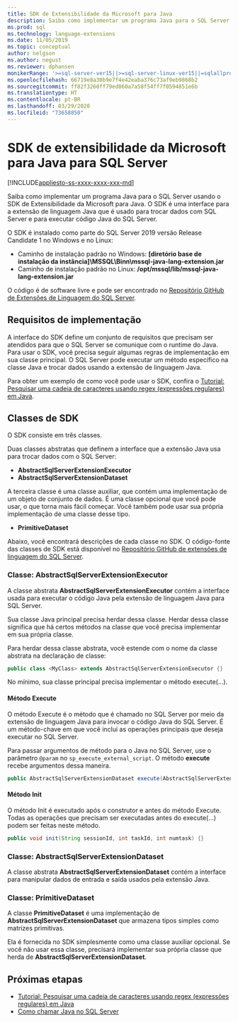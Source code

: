 ```yaml
---
title: SDK de Extensibilidade da Microsoft para Java
description: Saiba como implementar um programa Java para o SQL Server usando o SDK de Extensibilidade da Microsoft para Java. O SDK é uma interface para a extensão de linguagem Java que é usado para trocar dados com SQL Server e para executar código Java do SQL Server.
ms.prod: sql
ms.technology: language-extensions
ms.date: 11/05/2019
ms.topic: conceptual
author: nelgson
ms.author: negust
ms.reviewer: dphansen
monikerRange: '>=sql-server-ver15||>=sql-server-linux-ver15||=sqlallproducts-allversions'
ms.openlocfilehash: 66719e8a30b9e7f4e42eaba376c73af9eb9868b2
ms.sourcegitcommit: ff82f3260ff79ed860a7a58f54ff7f0594851e6b
ms.translationtype: HT
ms.contentlocale: pt-BR
ms.lasthandoff: 03/29/2020
ms.locfileid: "73658850"
---
```

# <a name="microsoft-extensibility-sdk-for-java-for-sql-server"></a>SDK de extensibilidade da Microsoft para Java para SQL Server
[!INCLUDE[appliesto-ss-xxxx-xxxx-xxx-md](../../includes/appliesto-ss-xxxx-xxxx-xxx-md.md)]

Saiba como implementar um programa Java para o SQL Server usando o SDK de Extensibilidade da Microsoft para Java. O SDK é uma interface para a extensão de linguagem Java que é usado para trocar dados com SQL Server e para executar código Java do SQL Server.

O SDK é instalado como parte do SQL Server 2019 versão Release Candidate 1 no Windows e no Linux:

+ Caminho de instalação padrão no Windows: **[diretório base de instalação da instância]\MSSQL\Binn\mssql-java-lang-extension.jar**
+ Caminho de instalação padrão no Linux: **/opt/mssql/lib/mssql-java-lang-extension.jar**

O código é de software livre e pode ser encontrado no [Repositório GitHub de Extensões de Linguagem do SQL Server](https://github.com/microsoft/sql-server-language-extensions).

## <a name="implementation-requirements"></a>Requisitos de implementação

A interface do SDK define um conjunto de requisitos que precisam ser atendidos para que o SQL Server se comunique com o runtime do Java. Para usar o SDK, você precisa seguir algumas regras de implementação em sua classe principal. O SQL Server pode executar um método específico na classe Java e trocar dados usando a extensão de linguagem Java.

Para obter um exemplo de como você pode usar o SDK, confira o [Tutorial: Pesquisar uma cadeia de caracteres usando regex (expressões regulares) em Java](../tutorials/search-for-string-using-regular-expressions-in-java.md).

## <a name="sdk-classes"></a>Classes de SDK

O SDK consiste em três classes.

Duas classes abstratas que definem a interface que a extensão Java usa para trocar dados com o SQL Server:

- **AbstractSqlServerExtensionExecutor**
- **AbstractSqlServerExtensionDataset**

A terceira classe é uma classe auxiliar, que contém uma implementação de um objeto de conjunto de dados. É uma classe opcional que você pode usar, o que torna mais fácil começar. Você também pode usar sua própria implementação de uma classe desse tipo.

- **PrimitiveDataset**

Abaixo, você encontrará descrições de cada classe no SDK. O código-fonte das classes de SDK está disponível no [Repositório GitHub de extensões de linguagem do SQL Server](https://github.com/microsoft/sql-server-language-extensions/tree/master/language-extensions/java/sdk).

### <a name="class-abstractsqlserverextensionexecutor"></a>Classe: AbstractSqlServerExtensionExecutor

A classe abstrata **AbstractSqlServerExtensionExecutor** contém a interface usada para executar o código Java pela extensão de linguagem Java para SQL Server.

Sua classe Java principal precisa herdar dessa classe. Herdar dessa classe significa que há certos métodos na classe que você precisa implementar em sua própria classe.

Para herdar dessa classe abstrata, você estende com o nome da classe abstrata na declaração de classe:

```java
public class <MyClass> extends AbstractSqlServerExtensionExecutor {}
```

No mínimo, sua classe principal precisa implementar o método execute(...).

#### <a name="method-execute"></a>Método Execute

O método Execute é o método que é chamado no SQL Server por meio da extensão de linguagem Java para invocar o código Java do SQL Server. É um método-chave em que você inclui as operações principais que deseja executar no SQL Server.

Para passar argumentos de método para o Java no SQL Server, use o parâmetro `@param` no `sp_execute_external_script`. O método **execute** recebe argumentos dessa maneira.

```java
public AbstractSqlServerExtensionDataset execute(AbstractSqlServerExtensionDataset input, LinkedHashMap<String, Object> params)  {}
```

#### <a name="method-init"></a>Método Init

O método Init é executado após o construtor e antes do método Execute. Todas as operações que precisam ser executadas antes do execute(...) podem ser feitas neste método.

```java
public void init(String sessionId, int taskId, int numtask) {}
```

### <a name="class-abstractsqlserverextensiondataset"></a>Classe: AbstractSqlServerExtensionDataset

A classe abstrata **AbstractSqlServerExtensionDataset** contém a interface para manipular dados de entrada e saída usados pela extensão Java.


### <a name="class-primitivedataset"></a>Classe: PrimitiveDataset

A classe **PrimitiveDataset** é uma implementação de **AbstractSqlServerExtensionDataset** que armazena tipos simples como matrizes primitivas.

Ela é fornecida no SDK simplesmente como uma classe auxiliar opcional. Se você não usar essa classe, precisará implementar sua própria classe que herda de **AbstractSqlServerExtensionDataset**.  

## <a name="next-steps"></a>Próximas etapas

+ [Tutorial: Pesquisar uma cadeia de caracteres usando regex (expressões regulares) em Java](../tutorials/search-for-string-using-regular-expressions-in-java.md)
+ [Como chamar Java no SQL Server](call-java-from-sql.md)
